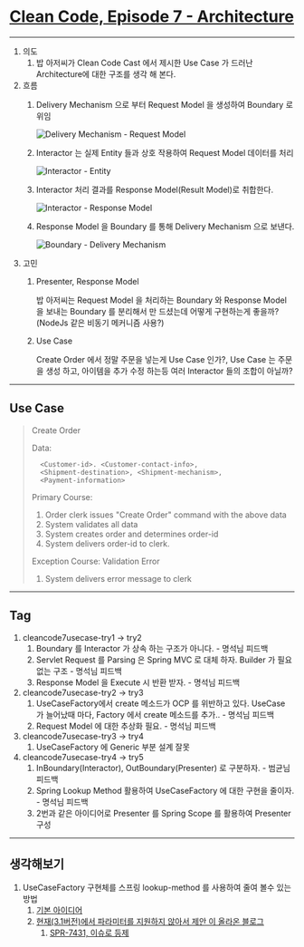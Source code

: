 # [Clean Code, Episode 7 - Architecture](http://www.cleancoders.com/codecast/clean-code-episode-7/show)

------

1. 의도
	1. 밥 아저씨가 Clean Code Cast 에서 제시한 Use Case 가 드러난 Architecture에 대한 구조를 생각 해 본다.
2. 흐름 
	1. Delivery Mechanism 으로 부터 Request Model 을 생성하여 Boundary 로 위임
	
		![Delivery Mechanism - Request Model](https://raw.github.com/aafwu00/design_by_object/master/cleancode7usecase/doc/cleancode7usecase-1.png)
	
	2. Interactor 는 실제 Entity 들과 상호 작용하여 Request Model 데이터를 처리
	
		![Interactor - Entity](https://raw.github.com/aafwu00/design_by_object/master/cleancode7usecase/doc/cleancode7usecase-2.png)
	
	3. Interactor 처리 결과를 Response Model(Result Model)로 취합한다.
	
		![Interactor - Response Model](https://raw.github.com/aafwu00/design_by_object/master/cleancode7usecase/doc/cleancode7usecase-3.png)
	
	4. Response Model 을 Boundary 를 통해 Delivery Mechanism 으로 보낸다.
	
		![Boundary - Delivery Mechanism](https://raw.github.com/aafwu00/design_by_object/master/cleancode7usecase/doc/cleancode7usecase-4.png)
3. 고민
	1.	Presenter, Response Model

		밥 아저씨는 Request Model 을 처리하는 Boundary 와 Response Model 을 보내는 Boundary 를 분리해서 만 드셨는데 어떻게 구현하는게 좋을까?(NodeJs 같은 비동기 메커니즘 사용?)

	2.	Use Case

		Create Order 에서 정말 주문을 넣는게 Use Case 인가?, Use Case 는 주문을 생성 하고, 아이템을 추가 수정 하는등 여러 Interactor 들의 조합이 아닐까?

------

## Use Case
>Create Order
>
>Data:
>
>		<Customer-id>. <Customer-contact-info>,
>		<Shipment-destination>, <Shipment-mechanism>, 
>		<Payment-information>
>
>Primary Course:
>
>	1. Order clerk issues "Create Order" command with the above data
>	2. System validates all data
>	3. System creates order and determines order-id
>	4. System delivers order-id to clerk.
>
>Exception Course: Validation Error
>
>	1. System delivers error message to clerk

------

## Tag
1. cleancode7usecase-try1 -> try2 
	1. Boundary 를 Interactor 가 상속 하는 구조가 아니다. - 명석님 피드백
	2. Servlet Request 를 Parsing 은 Spring MVC 로 대체 하자. Builder 가 필요 없는 구조 - 명석님 피드백
	3. Response Model 을 Execute 시 반환 받자. - 명석님 피드백
2. cleancode7usecase-try2 -> try3
	1. UseCaseFactory에서 create 메소드가 OCP 를 위반하고 있다. UseCase 가 늘어났때 마다, Factory 에서 create 메소드를 추가.. - 명석님 피드백
	2. Request Model 에 대한 추상화 필요. - 명석님 피드백
3. cleancode7usecase-try3 -> try4
	1. UseCaseFactory 에 Generic 부분 설계 잘못
4. cleancode7usecase-try4 -> try5
	1. InBoundary(Interactor), OutBoundary(Presenter) 로 구분하자. - 범균님 피드백
	2. Spring Lookup Method 활용하여 UseCaseFactory 에 대한 구현을 줄이자. - 명석님 피드백
	3. 2번과 같은 아이디어로 Presenter 를 Spring Scope 를 활용하여 Presenter 구성


------

## 생각해보기
1. UseCaseFactory 구현체를 스프링 lookup-method 를 사용하여 줄여 볼수 있는 방법
	1. [기본 아이디어](http://blog.schauderhaft.de/2012/11/04/creating-new-spring-beans-on-demand/)
	2. [현재(3.1버전)에서 파라미터를 지원하지 않아서 제안 이 올라온 블로그](http://nurkiewicz.blogspot.kr/2010/08/creating-prototype-spring-beans-on.html)
		1. [SPR-7431, 이슈로 등제](https://jira.springsource.org/browse/SPR-7431)
